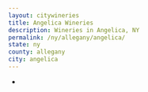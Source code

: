 ```yaml
---
layout: citywineries
title: Angelica Wineries
description: Wineries in Angelica, NY
permalink: /ny/allegany/angelica/
state: ny
county: allegany
city: angelica
---
```

-
